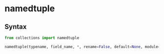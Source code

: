 # namedtuple

## Syntax

```python
from collections import namedtuple

namedtuple(typename, field_name, *, rename=False, default=None, module=None)
```
